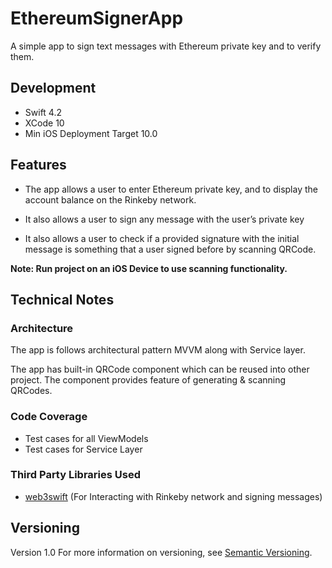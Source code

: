 # EthereumSignerApp

A simple app to sign text messages with Ethereum private key and to verify them.


## Development
- Swift 4.2
- XCode 10
- Min iOS Deployment Target 10.0

## Features
- The app allows a user to enter Ethereum private key, and to display the account balance on the Rinkeby network.

- It also allows a user to sign any message with the user’s private key
- It also allows a user to check if a provided signature with the initial message is something that a user signed before by scanning QRCode.

**Note: Run project on an iOS Device to use scanning functionality.**

## Technical Notes

### Architecture
The app is follows architectural pattern MVVM along with Service layer.

The app has built-in QRCode component which can be reused into other project. The component provides feature of generating & scanning QRCodes.

### Code Coverage
- Test cases for all ViewModels
- Test cases for Service Layer


### Third Party Libraries Used
- [web3swift](https://github.com/BANKEX/web3swift.git) (For Interacting with Rinkeby network and signing messages)

## Versioning

Version 1.0
For more information on versioning, see [Semantic Versioning](http://semver.org/).
